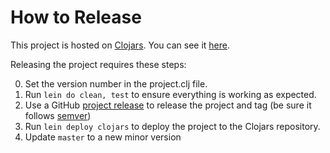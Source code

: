 # How to Release

This project is hosted on [Clojars][clojars].  You can see it [here][release-site].

Releasing the project requires these steps:

0. Set the version number in the project.clj file.
1. Run ```lein do clean, test``` to ensure everything is working as expected.
2. Use a GitHub [project release][github-release-url] to release the project and tag (be sure it follows [semver][semantic-versioning])
3. Run ```lein deploy clojars``` to deploy the project to the Clojars repository.
4. Update `master` to a new minor version

[clojars]: https://clojars.org
[release-site]: https://clojars.org/com.cerner/clara-rules
[project-url]: https://github.com/cerner/clara-rules/
[semantic-versioning]: http://semver.org/
[github-release-url]: https://help.github.com/articles/creating-releases/
